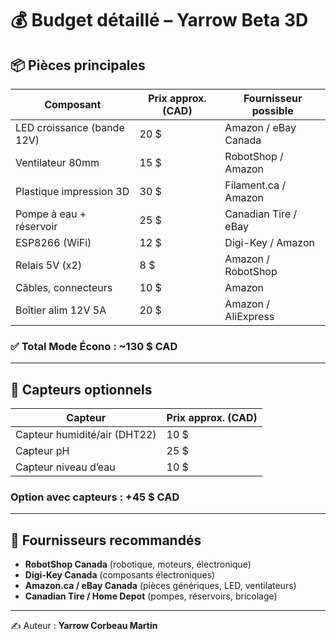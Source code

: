# 💰 Budget détaillé – Yarrow Beta 3D

## 📦 Pièces principales
| Composant                  | Prix approx. (CAD) | Fournisseur possible |
|-----------------------------|---------------------|-----------------------|
| LED croissance (bande 12V) | 20 $               | Amazon / eBay Canada |
| Ventilateur 80mm           | 15 $               | RobotShop / Amazon   |
| Plastique impression 3D    | 30 $               | Filament.ca / Amazon |
| Pompe à eau + réservoir    | 25 $               | Canadian Tire / eBay |
| ESP8266 (WiFi)             | 12 $               | Digi-Key / Amazon    |
| Relais 5V (x2)             | 8 $                | Amazon / RobotShop   |
| Câbles, connecteurs        | 10 $               | Amazon               |
| Boîtier alim 12V 5A        | 20 $               | Amazon / AliExpress  |

### ✅ Total Mode Écono : ~130 $ CAD

---

## 🔧 Capteurs optionnels
| Capteur                     | Prix approx. (CAD) |
|------------------------------|---------------------|
| Capteur humidité/air (DHT22)| 10 $               |
| Capteur pH                  | 25 $               |
| Capteur niveau d’eau        | 10 $               |

### Option avec capteurs : +45 $ CAD

---

## 🚚 Fournisseurs recommandés
- **RobotShop Canada** (robotique, moteurs, électronique)  
- **Digi-Key Canada** (composants électroniques)  
- **Amazon.ca / eBay Canada** (pièces génériques, LED, ventilateurs)  
- **Canadian Tire / Home Depot** (pompes, réservoirs, bricolage)  

---

✍️ Auteur : **Yarrow Corbeau Martin**
